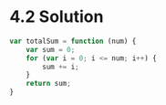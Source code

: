 # 4.2 Solution

```javascript
var totalSum = function (num) {
	var sum = 0;
	for (var i = 0; i <= num; i++) {
		sum += i;
	}
	return sum;
}
```
